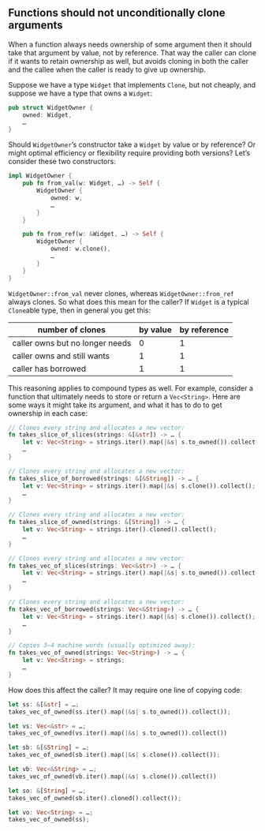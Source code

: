 ## Functions should not unconditionally clone arguments

When a function always needs ownership of some argument then it should take that argument by value, not by reference. That way the caller can clone if it wants to retain ownership as well, but avoids cloning in both the caller and the callee when the caller is ready to give up ownership.

Suppose we have a type `Widget` that implements `Clone`, but not cheaply, and suppose we have a type that owns a `Widget`:

```rust
pub struct WidgetOwner {
    owned: Widget,
    …
}
```

Should `WidgetOwner`’s constructor take a `Widget` by value or by reference? Or might optimal efficiency or flexibility require providing both versions? Let’s consider these two constructors:

```rust
impl WidgetOwner {
    pub fn from_val(w: Widget, …) -> Self {
        WidgetOwner {
            owned: w,
            …
        }
    }

    pub fn from_ref(w: &Widget, …) -> Self {
        WidgetOwner {
            owned: w.clone(),
            …
        }
    }
}
```

`WidgetOwner::from_val` never clones, whereas `WidgetOwner::from_ref` always clones. So what does this mean for the caller? If `Widget` is a typical `Clone`able type, then in general you get this:

| number of clones                | by value | by reference |
| ------------------------------- | -------- | ------------ |
| caller owns but no longer needs | 0        | 1            |
| caller owns and still wants     | 1        | 1            |
| caller has borrowed             | 1        | 1            |

This reasoning applies to compound types as well. For example, consider a function that ultimately needs to store or return a `Vec<String>`. Here are some ways it might take its argument, and what it has to do to get ownership in each case:

```rust
// Clones every string and allocates a new vector:
fn takes_slice_of_slices(strings: &[&str]) -> … {
    let v: Vec<String> = strings.iter().map(|&s| s.to_owned()).collect();
    …
}

// Clones every string and allocates a new vector:
fn takes_slice_of_borrowed(strings: &[&String]) -> … {
    let v: Vec<String> = strings.iter().map(|&s| s.clone()).collect();
    …
}

// Clones every string and allocates a new vector:
fn takes_slice_of_owned(strings: &[String]) -> … {
    let v: Vec<String> = strings.iter().cloned().collect();
    …
}

// Clones every string and allocates a new vector:
fn takes_vec_of_slices(strings: Vec<&str>) -> … {
    let v: Vec<String> = strings.iter().map(|&s| s.to_owned()).collect();
    …
}

// Clones every string and allocates a new vector:
fn takes_vec_of_borrowed(strings: Vec<&String>) -> … {
    let v: Vec<String> = strings.iter().map(|&s| s.clone()).collect();
    …
}

// Copies 3–4 machine words (usually optimized away):
fn takes_vec_of_owned(strings: Vec<String>) -> … {
    let v: Vec<String> = strings;
    …
}
```

How does this affect the caller? It may require one line of copying code:

```rust
let ss: &[&str] = …;
takes_vec_of_owned(ss.iter().map(|&s| s.to_owned()).collect());

let vs: Vec<&str> = …;
takes_vec_of_owned(vs.iter().map(|&s| s.to_owned()).collect())

let sb: &[&String] = …;
takes_vec_of_owned(sb.iter().map(|&s| s.clone()).collect());

let vb: Vec<&String> = …;
takes_vec_of_owned(vb.iter().map(|&s| s.clone()).collect())

let so: &[String] = …;
takes_vec_of_owned(sb.iter().cloned().collect());

let vo: Vec<String> = …;
takes_vec_of_owned(ss);
```

